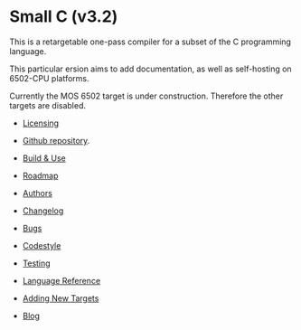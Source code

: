 Small C (v3.2)
==============

This is a retargetable one-pass compiler
for a subset of the C programming
language.

This particular ersion aims to add
documentation, as well as self-hosting
on 6502-CPU platforms.

Currently the MOS 6502 target is under
construction.  Therefore the other
targets are disabled.

* [Licensing](LICENSE.md)
* [Github repository](https://github.com/SvenMichaelKlose/).
* [Build & Use](BUILD.md)
* [Roadmap](ROADMAP.md)
* [Authors](AUTHORS.md)
* [Changelog](CHANGELOG.md)
* [Bugs](BUGS.md)
* [Codestyle](CODESTYLE.sh)
* [Testing](TESTING.md)

* [Language Reference](doc/language.md)
* [Adding New Targets](doc/target.md)

* [Blog](BLOG-smk.md)
